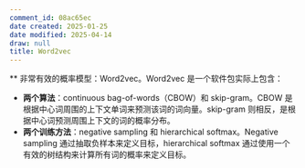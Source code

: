 ```yaml
---
comment_id: 08ac65ec
date created: 2025-01-25
date modified: 2025-04-14
draw: null
title: Word2vec
---
```

**
非常有效的概率模型：Word2vec。Word2vec 是一个软件包实际上包含：

- **两个算法**：continuous bag-of-words（CBOW）和 skip-gram。CBOW 是根据中心词周围的上下文单词来预测该词的词向量。skip-gram 则相反，是根据中心词预测周围上下文的词的概率分布。
- **两个训练方法**：negative sampling 和 hierarchical softmax。Negative sampling 通过抽取负样本来定义目标，hierarchical softmax 通过使用一个有效的树结构来计算所有词的概率来定义目标。
